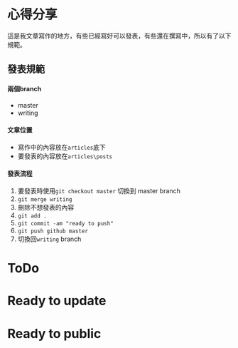 # 心得分享

這是我文章寫作的地方，有些已經寫好可以發表，有些還在撰寫中，所以有了以下規範。

## 發表規範

#### 兩個branch
- master
- writing

#### 文章位置
- 寫作中的內容放在`articles`底下
- 要發表的內容放在`articles\posts`

#### 發表流程
1. 要發表時使用`git checkout master` 切換到 master branch
2. `git merge writing`
3. 刪除不想發表的內容
4. `git add .`
5. `git commit -am "ready to push"`
6. `git push github master`
7. 切換回`writing` branch

# ToDo


# Ready to update


# Ready to public
